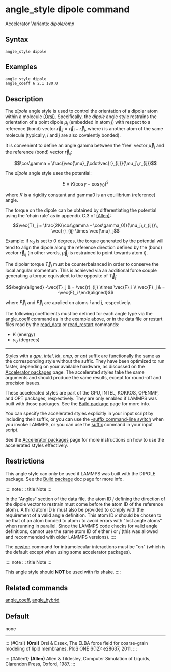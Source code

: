 # angle_style dipole command

Accelerator Variants: *dipole/omp*

## Syntax

``` LAMMPS
angle_style dipole
```

## Examples

``` LAMMPS
angle_style dipole
angle_coeff 6 2.1 180.0
```

## Description

The *dipole* angle style is used to control the orientation of a dipolar
atom within a molecule [(Orsi)](Orsi). Specifically, the *dipole* angle
style restrains the orientation of a point dipole $\mu_j$ (embedded in
atom $j$) with respect to a reference (bond) vector
$\vec{r}_{ij} = \vec{r}_i - \vec{r}_j$, where $i$ is another atom of the
same molecule (typically, $i$ and $j$ are also covalently bonded).

It is convenient to define an angle gamma between the \'free\' vector
$\vec{\mu}_j$ and the reference (bond) vector $\vec{r}_{ij}$:

$$\cos\gamma = \frac{\vec{\mu}_j\cdot\vec{r}_{ij}}{\mu_j\,r_{ij}}$$

The *dipole* angle style uses the potential:

$$E = K (\cos\gamma - \cos\gamma_0)^2$$

where $K$ is a rigidity constant and gamma0 is an equilibrium
(reference) angle.

The torque on the dipole can be obtained by differentiating the
potential using the \'chain rule\' as in appendix C.3 of
[(Allen)](Allen1):

$$\vec{T}_j = \frac{2K(\cos\gamma - \cos\gamma_0)}{\mu_j\,r_{ij}}\, \vec{r}_{ij} \times \vec{\mu}_j$$

Example: if $\gamma_0$ is set to 0 degrees, the torque generated by the
potential will tend to align the dipole along the reference direction
defined by the (bond) vector $\vec{r}_{ij}$ (in other words,
$\vec{\mu}_j$ is restrained to point towards atom $i$).

The dipolar torque $\vec{T}_j$ must be counterbalanced in order to
conserve the local angular momentum. This is achieved via an additional
force couple generating a torque equivalent to the opposite of
$\vec{T}_j$:

$$\begin{aligned}
-\vec{T}_j & = \vec{r}_{ij} \times \vec{F}_i \\
\vec{F}_j  & = -\vec{F}_i
\end{aligned}$$

where $\vec{F}_i$ and $\vec{F}_j$ are applied on atoms $i$ and $j$,
respectively.

The following coefficients must be defined for each angle type via the
[angle_coeff](angle_coeff) command as in the example above, or in the
data file or restart files read by the [read_data](read_data) or
[read_restart](read_restart) commands:

-   $K$ (energy)
-   $\gamma_0$ (degrees)

------------------------------------------------------------------------

Styles with a *gpu*, *intel*, *kk*, *omp*, or *opt* suffix are
functionally the same as the corresponding style without the suffix.
They have been optimized to run faster, depending on your available
hardware, as discussed on the [Accelerator packages](Speed_packages)
page. The accelerated styles take the same arguments and should produce
the same results, except for round-off and precision issues.

These accelerated styles are part of the GPU, INTEL, KOKKOS, OPENMP, and
OPT packages, respectively. They are only enabled if LAMMPS was built
with those packages. See the [Build package](Build_package) page for
more info.

You can specify the accelerated styles explicitly in your input script
by including their suffix, or you can use the [-suffix command-line
switch](Run_options) when you invoke LAMMPS, or you can use the
[suffix](suffix) command in your input script.

See the [Accelerator packages](Speed_packages) page for more
instructions on how to use the accelerated styles effectively.

## Restrictions

This angle style can only be used if LAMMPS was built with the DIPOLE
package. See the [Build package](Build_package) doc page for more info.

:::: note
::: title
Note
:::

In the \"Angles\" section of the data file, the atom ID $j$ defining the
direction of the dipole vector to restrain must come before the atom ID
of the reference atom $i$. A third atom ID $k$ must also be provided to
comply with the requirement of a valid angle definition. This atom ID
$k$ should be chosen to be that of an atom bonded to atom $i$ to avoid
errors with \"lost angle atoms\" when running in parallel. Since the
LAMMPS code checks for valid angle definitions, cannot use the same atom
ID of either $i$ or $j$ (this was allowed and recommended with older
LAMMPS versions).
::::

The [newton](newton) command for intramolecular interactions must be
\"on\" (which is the default except when using some accelerator
packages).

:::: note
::: title
Note
:::

This angle style should **NOT** be used with fix shake.
::::

## Related commands

[angle_coeff](angle_coeff), [angle_hybrid](angle_hybrid)

## Default

none

------------------------------------------------------------------------

::: {#Orsi}
**(Orsi)** Orsi & Essex, The ELBA force field for coarse-grain modeling
of lipid membranes, PloS ONE 6(12): e28637, 2011.
:::

::: {#Allen1}
**(Allen)** Allen & Tildesley, Computer Simulation of Liquids, Clarendon
Press, Oxford, 1987.
:::
